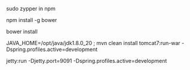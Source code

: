 sudo zypper in npm

npm install -g bower

bower install

JAVA_HOME=/opt/java/jdk1.8.0_20 ; mvn clean install tomcat7:run-war -Dspring.profiles.active=development


jetty:run -Djetty.port=9091 -Dspring.profiles.active=development